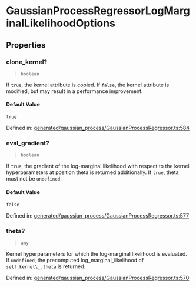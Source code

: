 # GaussianProcessRegressorLogMarginalLikelihoodOptions

## Properties

### clone\_kernel?

> `boolean`

If `true`, the kernel attribute is copied. If `false`, the kernel attribute is modified, but may result in a performance improvement.

#### Default Value

`true`

Defined in:  [generated/gaussian\_process/GaussianProcessRegressor.ts:584](https://github.com/transitive-bullshit/scikit-learn-ts/blob/b59c1ff/packages/sklearn/src/generated/gaussian_process/GaussianProcessRegressor.ts#L584)

### eval\_gradient?

> `boolean`

If `true`, the gradient of the log-marginal likelihood with respect to the kernel hyperparameters at position theta is returned additionally. If `true`, theta must not be `undefined`.

#### Default Value

`false`

Defined in:  [generated/gaussian\_process/GaussianProcessRegressor.ts:577](https://github.com/transitive-bullshit/scikit-learn-ts/blob/b59c1ff/packages/sklearn/src/generated/gaussian_process/GaussianProcessRegressor.ts#L577)

### theta?

> `any`

Kernel hyperparameters for which the log-marginal likelihood is evaluated. If `undefined`, the precomputed log\_marginal\_likelihood of `self.kernel\_.theta` is returned.

Defined in:  [generated/gaussian\_process/GaussianProcessRegressor.ts:570](https://github.com/transitive-bullshit/scikit-learn-ts/blob/b59c1ff/packages/sklearn/src/generated/gaussian_process/GaussianProcessRegressor.ts#L570)
